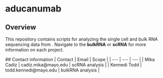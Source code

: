 # aducanumab
## Overview
This repository contains scripts for analyzing the single cell and bulk RNA sequencing data from <insert paper title>. Navigate to the **bulkRNA** or **scRNA** for more information on each project.

<insert abstract>
## Contact information
| Contact | Email | Scope |
| --- | --- | --- |
| Mika Cadiz | cadiz.mika@mayo.edu | scRNA analysis |
| Kennedi Todd | todd.kennedi@mayo.edu | bulkRNA analysis |

